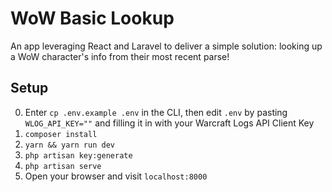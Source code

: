# WoW Basic Lookup

An app leveraging React and Laravel to deliver a simple solution: looking up a WoW character's info from their most recent parse!

## Setup
0. Enter `cp .env.example .env` in the CLI, then edit `.env` by pasting `WLOG_API_KEY=""` and filling it in with your Warcraft Logs API Client Key
1. `composer install`
2. `yarn && yarn run dev` 
3. `php artisan key:generate`
4. `php artisan serve`
5. Open your browser and visit `localhost:8000`
